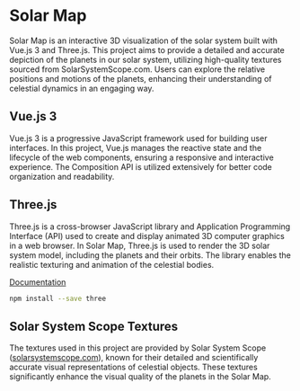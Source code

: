 # Solar Map

Solar Map is an interactive 3D visualization of the solar system built with Vue.js 3 and Three.js. This project aims to provide a detailed and accurate depiction of the planets in our solar system, utilizing high-quality textures sourced from SolarSystemScope.com. Users can explore the relative positions and motions of the planets, enhancing their understanding of celestial dynamics in an engaging way.

## Vue.js 3

Vue.js 3 is a progressive JavaScript framework used for building user interfaces. In this project, Vue.js manages the reactive state and the lifecycle of the web components, ensuring a responsive and interactive experience. The Composition API is utilized extensively for better code organization and readability.

## Three.js

Three.js is a cross-browser JavaScript library and Application Programming Interface (API) used to create and display animated 3D computer graphics in a web browser. In Solar Map, Three.js is used to render the 3D solar system model, including the planets and their orbits. The library enables the realistic texturing and animation of the celestial bodies.

[Documentation](https://threejs.org/)

```sh
npm install --save three
```

## Solar System Scope Textures

The textures used in this project are provided by Solar System Scope ([solarsystemscope.com](https://www.solarsystemscope.com/textures/)), known for their detailed and scientifically accurate visual representations of celestial objects. These textures significantly enhance the visual quality of the planets in the Solar Map.
